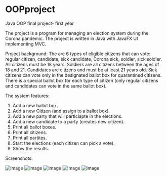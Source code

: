# OOPproject
Java OOP final project- first year

The project is a program for managing an election system during the Corona pandemic.
The project is written in Java with JavaFX UI implementing MVC.

Project background: 
The are 6 types of eligible citizens that can vote: regular citizen, candidate, sick candidate, Corona sick, soldier, sick soldier. 
All citizens must be 18 years. Soldiers are all citizens between the ages of 18 and 21. 
Candidates are citizens and must be at least 21 years old. 
Sick citizens can vote only in the designated ballot box for quarantined citizens.
There is a special ballot box for each type of citizen (only regular citizens and candidates can vote in the same ballot box).


The system features:
1. Add a new ballot box.
2. Add a new Citizen (and assign to a ballot box).
3. Add a new party that will particiapte in the elections.
4. Add a new candidate to a party (creates new citizen).
5. Print all ballot boxes.
6. Print all citizens.
7. Print all partites.
8. Start the elections (each citizen can pick a vote).
9. Show the results.

Screenshots:

![image](https://user-images.githubusercontent.com/62745598/112825141-12ce4680-9094-11eb-935a-7e0446be5988.png)
![image](https://user-images.githubusercontent.com/62745598/112825189-24175300-9094-11eb-9427-b1e1b3c638e8.png)
![image](https://user-images.githubusercontent.com/62745598/112825200-27124380-9094-11eb-82bc-07dde917097d.png)
![image](https://user-images.githubusercontent.com/62745598/112825209-29749d80-9094-11eb-88ac-b09db9d977e5.png)
![image](https://user-images.githubusercontent.com/62745598/112825222-2d082480-9094-11eb-8ab5-f88e24396810.png)
